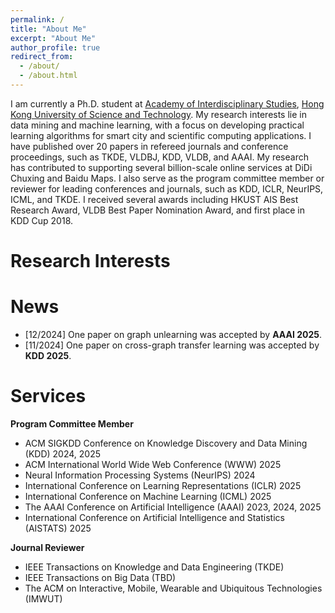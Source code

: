```yaml
---
permalink: /
title: "About Me"
excerpt: "About Me"
author_profile: true
redirect_from:
  - /about/
  - /about.html
---
```


I am currently a Ph.D. student at [Academy of Interdisciplinary Studies](https://ais.hkust.edu.hk/), [Hong Kong University of Science and Technology](https://hkust.edu.hk/). My research interests lie in data mining and machine learning, with a focus on developing practical learning algorithms for smart city and scientific computing applications. I have published over 20 papers in refereed journals and conference proceedings, such as TKDE, VLDBJ, KDD, VLDB, and AAAI. My research has contributed to supporting several billion-scale online services at DiDi Chuxing and Baidu Maps. I also serve as the program committee member or reviewer for leading conferences and journals, such as KDD, ICLR, NeurIPS, ICML, and TKDE. I received several awards including HKUST AIS Best Research Award, VLDB Best Paper Nomination Award, and first place in KDD Cup 2018.

# Research Interests


# News

- \[12/2024\] One paper on graph unlearning was accepted by **AAAI 2025**.
- \[11/2024\] One paper on cross-graph transfer learning was accepted by **KDD 2025**.

# Services
**Program Committee Member**
* ACM SIGKDD Conference on Knowledge Discovery and Data Mining (KDD) 2024, 2025
* ACM International World Wide Web Conference (WWW) 2025
* Neural Information Processing Systems (NeurIPS) 2024
* International Conference on Learning Representations (ICLR) 2025
* International Conference on Machine Learning (ICML) 2025
* The AAAI Conference on Artificial Intelligence (AAAI) 2023, 2024, 2025
* International Conference on Artificial Intelligence and Statistics (AISTATS) 2025

**Journal Reviewer**
* IEEE Transactions on Knowledge and Data Engineering (TKDE)
* IEEE Transactions on Big Data (TBD)
* The ACM on Interactive, Mobile, Wearable and Ubiquitous Technologies (IMWUT)
